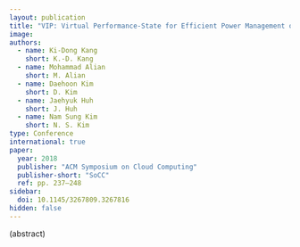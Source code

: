 ```yaml
---
layout: publication
title: "VIP: Virtual Performance-State for Efficient Power Management of Virtual Machines"
image:
authors:
  - name: Ki-Dong Kang
    short: K.-D. Kang
  - name: Mohammad Alian
    short: M. Alian
  - name: Daehoon Kim
    short: D. Kim
  - name: Jaehyuk Huh
    short: J. Huh
  - name: Nam Sung Kim
    short: N. S. Kim
type: Conference
international: true
paper:
  year: 2018
  publisher: "ACM Symposium on Cloud Computing"
  publisher-short: "SoCC"
  ref: pp. 237–248
sidebar:
  doi: 10.1145/3267809.3267816
hidden: false
---
```


(abstract)